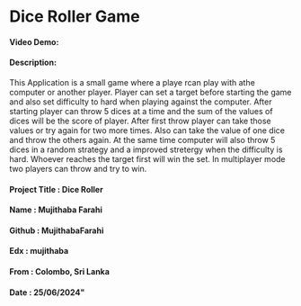 # Dice Roller Game

#### Video Demo:  <URL HERE>

#### Description:
This Application is a small game where a playe rcan play with athe computer or another player.
Player can set a target before starting the game and also set difficulty to hard when playing against the computer.
After starting player can throw 5 dices at a time and the sum of the values of dices will be the score of player.
After first throw player can take those values or try again for two more times. Also can take the value of one dice and throw the others again. 
At the same time computer will also throw 5 dices in a random strategy and a improved stretergy when the difficulty is hard.
Whoever reaches the target first will win the set.
In multiplayer mode two players can throw and try to win.

####   Project Title : Dice Roller
####   Name   : Mujithaba Farahi 
####   Github : MujithabaFarahi 
####   Edx    : mujithaba 
####   From   : Colombo, Sri Lanka 
####   Date   : 25/06/2024" 
